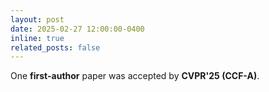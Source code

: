 ```yaml
---
layout: post
date: 2025-02-27 12:00:00-0400
inline: true
related_posts: false
---
```


One **first-author** paper was accepted by **CVPR'25 (CCF-A)**.